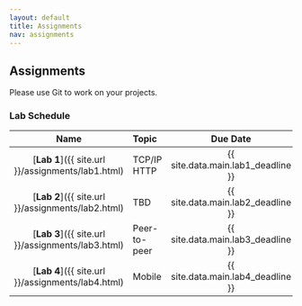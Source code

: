 ```yaml
---
layout: default
title: Assignments
nav: assignments
---
```


## Assignments

Please use Git to work on your projects.

### Lab Schedule

|                      Name                        |           Topic                              |                Due Date                 |
| :----------------------------------------------: | :------------------------------------------  | :-------------------------------------: |
| [**Lab 1**]({{ site.url }}/assignments/lab1.html)  | TCP/IP HTTP                                | {{ site.data.main.lab1_deadline }}    |
| [**Lab 2**]({{ site.url }}/assignments/lab2.html)  | TBD                                        | {{ site.data.main.lab2_deadline }}    |
| [**Lab 3**]({{ site.url }}/assignments/lab3.html)  | Peer-to-peer                               | {{ site.data.main.lab3_deadline }}    |
| [**Lab 4**]({{ site.url }}/assignments/lab4.html)  | Mobile                                     | {{ site.data.main.lab4_deadline }}    |

